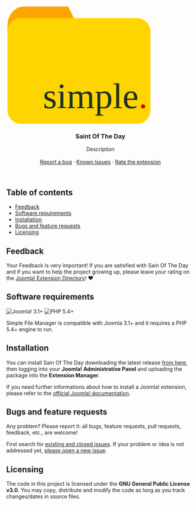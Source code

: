 <p align="center">
  <a href="http://simplefilemanager.eu/">

<svg
   xmlns:dc="http://purl.org/dc/elements/1.1/"
   xmlns:cc="http://creativecommons.org/ns#"
   xmlns:rdf="http://www.w3.org/1999/02/22-rdf-syntax-ns#"
   xmlns:svg="http://www.w3.org/2000/svg"
   xmlns="http://www.w3.org/2000/svg"
   xmlns:sodipodi="http://sodipodi.sourceforge.net/DTD/sodipodi-0.dtd"
   xmlns:inkscape="http://www.inkscape.org/namespaces/inkscape"
   width="102mm"
   height="86mm"
   viewBox="0 0 102 86"
   version="1.1"
   id="svg970"
   inkscape:version="0.92.2 (5c3e80d, 2017-08-06)"
   sodipodi:docname="e_logo.svg">
  <defs
     id="defs964" />
  <sodipodi:namedview
     id="base"
     pagecolor="#ffffff"
     bordercolor="#666666"
     borderopacity="1.0"
     inkscape:pageopacity="0.0"
     inkscape:pageshadow="2"
     inkscape:zoom="0.35"
     inkscape:cx="-602.85714"
     inkscape:cy="445.71429"
     inkscape:document-units="mm"
     inkscape:current-layer="layer1"
     showgrid="false"
     inkscape:window-width="1366"
     inkscape:window-height="723"
     inkscape:window-x="0"
     inkscape:window-y="0"
     inkscape:window-maximized="1" />
  <metadata
     id="metadata967">
    <rdf:RDF>
      <cc:Work
         rdf:about="">
        <dc:format>image/svg+xml</dc:format>
        <dc:type
           rdf:resource="http://purl.org/dc/dcmitype/StillImage" />
        <dc:title />
      </cc:Work>
    </rdf:RDF>
  </metadata>
  <g
     inkscape:label="Layer 1"
     inkscape:groupmode="layer"
     id="layer1"
     transform="translate(0,-211)">
    <path
       style="opacity:1;fill:#fea500;fill-opacity:1;stroke:none;stroke-width:2.6127007;stroke-miterlimit:4;stroke-dasharray:none;stroke-opacity:1"
       d="m 12.4318,213.92081 c -6.4264011,0 -11.60032625,6.10558 -11.60032625,13.6899 v 6.11584 H 53.703183 L 43.86399,213.92081 Z"
       id="rect1537"
       inkscape:connector-curvature="0" />
    <rect
       style="opacity:1;fill:#fed500;fill-opacity:1;stroke:none;stroke-width:2.40499997;stroke-miterlimit:4;stroke-dasharray:none;stroke-opacity:1"
       id="rect1537-3"
       width="101.29762"
       height="74.839287"
       x="0.83147353"
       y="222.08485"
       ry="9.5" />
    <text
       xml:space="preserve"
       style="font-style:normal;font-variant:normal;font-weight:normal;font-stretch:normal;font-size:10.58333302px;line-height:1.25;font-family:Coolvetica;-inkscape-font-specification:Coolvetica;letter-spacing:0px;word-spacing:0px;opacity:1;fill:#1c2e29;fill-opacity:1;stroke:none;stroke-width:0.26458332"
       x="26.000164"
       y="285.9631"
       id="text1608"><tspan
         sodipodi:role="line"
         id="tspan1606"
         x="26.000164"
         y="285.9631"
         style="font-size:25.39999962px;fill:#1c2e29;fill-opacity:1;stroke-width:0.26458332">s<tspan
   style="text-align:end;text-anchor:end"
   id="tspan1631">imple<tspan
   style="fill:#d40000"
   id="tspan817">.</tspan></tspan></tspan></text>
  </g>
</svg>

  </a>

  <h3 align="center">Saint Of The Day</h3>

  <p align="center">
    Description
    <br>
    <br>
    <a href="https://github.com/gmansillo/saintoftheday/issues/new">Report a bug</a>
    ·
    <a href="https://github.com/gmansillo/saintoftheday/issues">Known Issues</a>
    ·
    <a href="https://extensions.joomla.org/extension/saint-of-the-day/">Rate the extension</a>
  </p>
</p>

<br>


## Table of contents

- [Feedback](#feedback)
- [Software requirements](#software-requirements)
- [Installation](#installation)
- [Bugs and feature requests](#bugs-and-feature-requests)
- [Licensing](#licensing)


## Feedback

Your Feedback is very important! If you are satisfied with Sain Of The Day and if you want to help the project growing up, please leave your rating on the <a href="https://extensions.joomla.org/extension/saint-of-the-day/">Joomla! Extension Directory</a>! :heart:


## Software requirements

![Joomla! 3.1+](https://img.shields.io/badge/Joomla!-3.1+-blue.svg) ![PHP 5.4+](https://img.shields.io/badge/PHP-5.4+-brightgreen.svg)

Simple File Manager is compatible with Joomla 3.1+ and it requires a PHP 5.4+ engine to run.


## Installation

You can install Sain Of The Day downloading the latest release <a href="http://gmansillo.github.io/simplefilemanager/" target="_blank">from here</a>, then logging into your **Joomla! Administrative Panel** and uploading the package into the **Extension Manager**.  

If you need further informations about how to install a Joomla! extension, please refer to the <a href="https://docs.joomla.org/Installing_an_extension" target="_blank">official Joomla! documentation</a>.


## Bugs and feature requests

Any problem? Please report it: all bugs, feature requests, pull requests, feedback, etc., are welcome!

First search for [existing and closed issues](https://github.com/gmansillo/saintoftheday/issues?utf8=%E2%9C%93&q=is%3Aissue). If your problem or idea is not addressed yet, [please open a new issue](https://github.com/gmansillo/saintoftheday/issues/new?template=issue).


## Licensing

The code in this project is licensed under the **GNU General Public License v3.0**. You may copy, distribute and modify the code as long as you track changes/dates in source files.

